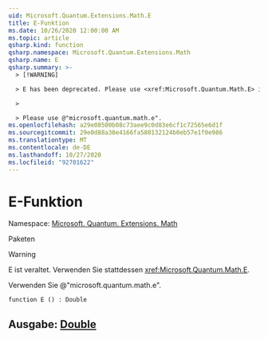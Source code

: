 ```yaml
---
uid: Microsoft.Quantum.Extensions.Math.E
title: E-Funktion
ms.date: 10/26/2020 12:00:00 AM
ms.topic: article
qsharp.kind: function
qsharp.namespace: Microsoft.Quantum.Extensions.Math
qsharp.name: E
qsharp.summary: >-
  > [!WARNING]

  > E has been deprecated. Please use <xref:Microsoft.Quantum.Math.E> instead.

  >

  > Please use @"microsoft.quantum.math.e".
ms.openlocfilehash: a29e08500b08c73aee9c0d83e6cf1c72565e6d1f
ms.sourcegitcommit: 29e0d88a30e4166fa580132124b0eb57e1f0e986
ms.translationtype: MT
ms.contentlocale: de-DE
ms.lasthandoff: 10/27/2020
ms.locfileid: "92701622"
---
```

# <a name="e-function"></a>E-Funktion

Namespace: [Microsoft. Quantum. Extensions. Math](xref:Microsoft.Quantum.Extensions.Math)

Paketen [](https://nuget.org/packages/)


> [!WARNING]
> E ist veraltet. Verwenden Sie stattdessen <xref:Microsoft.Quantum.Math.E>.
>
> Verwenden Sie @"microsoft.quantum.math.e".



```qsharp
function E () : Double
```


## <a name="output--double"></a>Ausgabe: [Double](xref:microsoft.quantum.lang-ref.double)

